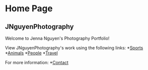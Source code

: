 # Home Page
## JNguyenPhotography

Welcome to Jenna Nguyen's Photography Portfolio!

View JNguyenPhotography's work using the following links:
*[Sports](./sports.md)
*[Animals](./animals.md)
*[People](./people.md)
*[Travel](./travel.md)

For more information:
*[Contact](./contact.md)
